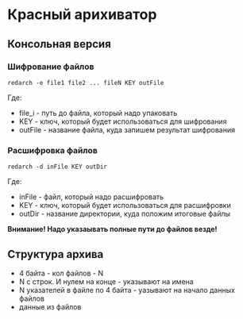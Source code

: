 # Красный арихиватор

## Консольная версия

### Шифрование файлов

```
redarch -e file1 file2 ... fileN KEY outFile
```

Где:

* file_i - путь до файла, который надо упаковать
* KEY - ключ, который будет использоваться для шифрования
* outFile - название файла, куда запишем результат шифрования


### Расшифровка файлов

```
redarch -d inFile KEY outDir 
```

Где:

* inFile - файл, который надо расшифровать
* KEY - ключ, который будет использоваться для расшифровки
* outDir - название директории, куда положим итоговые файлы

**Внимание! Надо указаывать полные пути до файлов везде!**

## Структура архива

* 4 байта - кол файлов - N
* N с строк. И нулем на конце - указывают на имена
* N указателей в файле по 4 байта - уазывают на начало данных файлов
* данные из файлов
